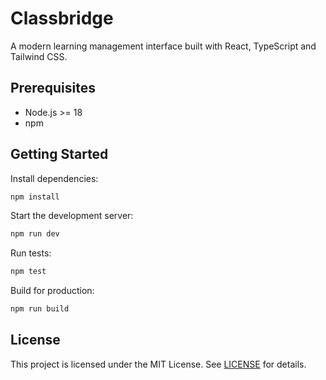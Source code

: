 # Classbridge

A modern learning management interface built with React, TypeScript and Tailwind CSS.

## Prerequisites
- Node.js >= 18
- npm

## Getting Started

Install dependencies:
```bash
npm install
```

Start the development server:
```bash
npm run dev
```

Run tests:
```bash
npm test
```

Build for production:
```bash
npm run build
```

## License
This project is licensed under the MIT License. See [LICENSE](LICENSE) for details.
